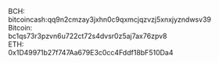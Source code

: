 BCH:  
bitcoincash:qq9n2cmzay3jxhn0c9qxmcjqzvzj5xnxjyzndwsv39  
Bitcoin:  
bc1qs73r3pzvn6u722ct72s4dvsr0z5aj7ax76zpv8  
ETH:  
0x1D49971b27f747Aa679E3c0cc4Fddf18bF510Da4  

<!---
HoaxParagon/HoaxParagon is a ✨ special ✨ repository because its `README.md` (this file) appears on your GitHub profile.
You can click the Preview link to take a look at your changes.
--->
